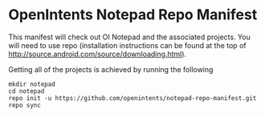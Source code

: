 OpenIntents Notepad Repo Manifest
=================================

This manifest will check out OI Notepad and the associated projects. You will
need to use repo (installation instructions can be found at the top of
http://source.android.com/source/downloading.html).

Getting all of the projects is achieved by running the following

    mkdir notepad
    cd notepad
    repo init -u https://github.com/openintents/notepad-repo-manifest.git
    repo sync
